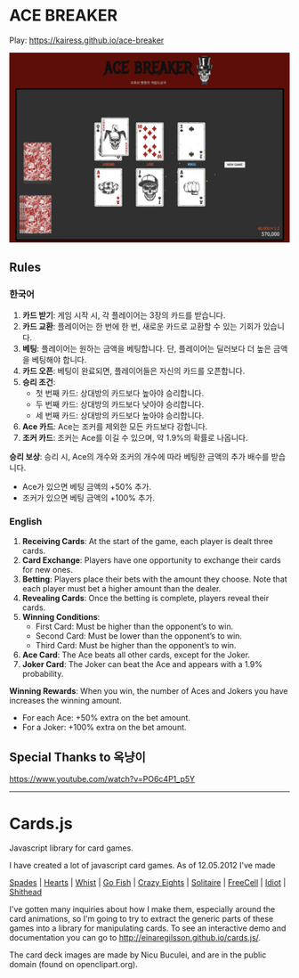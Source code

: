 ACE BREAKER
========

Play: https://kairess.github.io/ace-breaker

![](acebreaker.png)

## Rules

### 한국어

1. **카드 받기**: 게임 시작 시, 각 플레이어는 3장의 카드를 받습니다.
2. **카드 교환**: 플레이어는 한 번에 한 번, 새로운 카드로 교환할 수 있는 기회가 있습니다.
3. **베팅**: 플레이어는 원하는 금액을 베팅합니다. 단, 플레이어는 딜러보다 더 높은 금액을 베팅해야 합니다.
4. **카드 오픈**: 베팅이 완료되면, 플레이어들은 자신의 카드를 오픈합니다.
5. **승리 조건**:
   - 첫 번째 카드: 상대방의 카드보다 높아야 승리합니다.
   - 두 번째 카드: 상대방의 카드보다 낮아야 승리합니다.
   - 세 번째 카드: 상대방의 카드보다 높아야 승리합니다.
6. **Ace 카드**: Ace는 조커를 제외한 모든 카드보다 강합니다.
7. **조커 카드**: 조커는 Ace를 이길 수 있으며, 약 1.9%의 확률로 나옵니다.

**승리 보상**: 승리 시, Ace의 개수와 조커의 개수에 따라 베팅한 금액의 추가 배수를 받습니다.
   - Ace가 있으면 베팅 금액의 +50% 추가.
   - 조커가 있으면 베팅 금액의 +100% 추가.

### English

1. **Receiving Cards**: At the start of the game, each player is dealt three cards.
2. **Card Exchange**: Players have one opportunity to exchange their cards for new ones.
3. **Betting**: Players place their bets with the amount they choose. Note that each player must bet a higher amount than the dealer.
4. **Revealing Cards**: Once the betting is complete, players reveal their cards.
5. **Winning Conditions**:
   - First Card: Must be higher than the opponent’s to win.
   - Second Card: Must be lower than the opponent’s to win.
   - Third Card: Must be higher than the opponent’s to win.
6. **Ace Card**: The Ace beats all other cards, except for the Joker.
7. **Joker Card**: The Joker can beat the Ace and appears with a 1.9% probability.

**Winning Rewards**: When you win, the number of Aces and Jokers you have increases the winning amount.
   - For each Ace: +50% extra on the bet amount.
   - For a Joker: +100% extra on the bet amount.

## Special Thanks to 옥냥이

https://www.youtube.com/watch?v=PO6c4P1_p5Y

---

# Cards.js
Javascript library for card games.

I have created a lot of javascript card games. As of 12.05.2012 I've made

<a href="https://cardgames.io/spades/">Spades</a> 
| <a href="https://cardgames.io/hearts/">Hearts</a> 
| <a href="https://cardgames.io/whist/">Whist</a> 
| <a href="https://cardgames.io/gofish/">Go Fish</a> 
| <a href="https://cardgames.io/crazyeights/">Crazy Eights</a> 
| <a href="https://cardgames.io/solitaire/">Solitaire</a> 
| <a href="https://cardgames.io/freecell/">FreeCell</a> 
| <a href="https://cardgames.io/idiot/">Idiot</a> 
| <a href="https://cardgames.io/shithead/">Shithead</a> 


I've gotten many inquiries about how I make them, especially around the card animations, so I'm going to try to extract the generic parts of these games into a library for manipulating cards. To see an interactive demo and documentation you can go to <a href="http://einaregilsson.github.io/cards.js/">http://einaregilsson.github.io/cards.js/</a>.

The card deck images are made by Nicu Buculei, and are in the public domain (found on openclipart.org).
